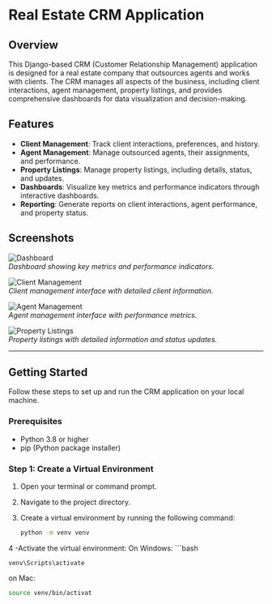 # Real Estate CRM Application

## Overview

This Django-based CRM (Customer Relationship Management) application is designed for a real estate company that outsources agents and works with clients. The CRM manages all aspects of the business, including client interactions, agent management, property listings, and provides comprehensive dashboards for data visualization and decision-making.

## Features

- **Client Management**: Track client interactions, preferences, and history.
- **Agent Management**: Manage outsourced agents, their assignments, and performance.
- **Property Listings**: Manage property listings, including details, status, and updates.
- **Dashboards**: Visualize key metrics and performance indicators through interactive dashboards.
- **Reporting**: Generate reports on client interactions, agent performance, and property status.

## Screenshots

![Dashboard](screenshots/dashboard.png)  
*Dashboard showing key metrics and performance indicators.*

![Client Management](screenshots/client_management.png)  
*Client management interface with detailed client information.*

![Agent Management](screenshots/agent_management.png)  
*Agent management interface with performance metrics.*

![Property Listings](screenshots/property_listings.png)  
*Property listings with detailed information and status updates.*

---

## Getting Started

Follow these steps to set up and run the CRM application on your local machine.

### Prerequisites

- Python 3.8 or higher
- pip (Python package installer)

### Step 1: Create a Virtual Environment

1. Open your terminal or command prompt.
2. Navigate to the project directory.
3. Create a virtual environment by running the following command:

   ```bash
   python -m venv venv
4 -Activate the virtual environment:
   On Windows:
    ```bash
    
    venv\Scripts\activate
   on Mac:
   ```bash
   source venv/bin/activat
